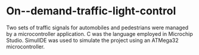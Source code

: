 # On--demand-traffic-light-control
Two sets of traffic signals for automobiles and pedestrians were managed by a microcontroller application. C was the language employed in Microchip Studio. SimulIDE was used to simulate the project using an ATMega32 microcontroller.
